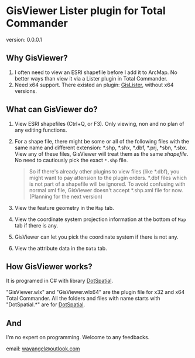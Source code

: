 # GisViewer Lister plugin for Total Commander

version: 0.0.0.1

## Why GisViewer?

1. I often need to view an ESRI shapefile before I add it to ArcMap. No better ways than view it via a Lister plugin in Total Commander.
2. Need x64 support. There existed an plugin: [GisLister](https://totalcmd.net/plugring/GisLister.html), without x64 versions.

## What can GisViewer do?

1. View ESRI shapefiles (Ctrl+Q, or F3). Only viewing, non and no plan of any editing functions.
2. For a shape file, there might be some or all of the following files with the same name and different extension: *.shp, *.shx, *.dbf, *.prj, *sbn, *.sbx. View any of these files, GisViewer will treat them as the same *shapefile*. No need to cautiously pick the exact `*.shp` file.

    > So if there's already other plugins to view files (like *.dbf), you might want to pay attension to the plugin orders.
    > *.dbf files which is not part of a shapefile will be ignored.
    > To avoid confusing with normal xml file, GisViewer doesn't accept *.shp.xml file for now. (Planning for the next version)

3. View the feature geometry in the `Map` tab.
4. View the coordinate system projection information at the bottom of `Map` tab if there is any.
4. GisViewer can let you pick the coordinate system if there is not any.
5. View the attribute data in the `Data` tab.

## How GisViewer works?

It is programed in C# with library [DotSpatial](https://github.com/DotSpatial/DotSpatial).

"GisViewer.wlx" and "GisViewer.wlx64" are the plugin file for x32 and x64 Total Commander. All the folders and files with name starts with "DotSpatial.*" are for [DotSpatial](https://github.com/DotSpatial/DotSpatial).

## And

I'm no expert on programming. Welcome to any feedbacks.

email: wayangel@outlook.com